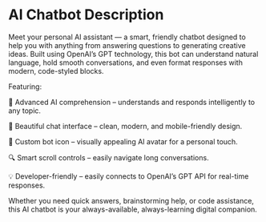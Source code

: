 # AI Chatbot Description 

Meet your personal AI assistant — a smart, friendly chatbot designed to help you with anything from answering questions to generating creative ideas.
Built using OpenAI’s GPT technology, this bot can understand natural language, hold smooth conversations, and even format responses with modern, code-styled blocks.

Featuring:

🧠 Advanced AI comprehension – understands and responds intelligently to any topic.

💬 Beautiful chat interface – clean, modern, and mobile-friendly design.

🤖 Custom bot icon – visually appealing AI avatar for a personal touch.

🔍 Smart scroll controls – easily navigate long conversations.

💡 Developer-friendly – easily connects to OpenAI’s GPT API for real-time responses.

Whether you need quick answers, brainstorming help, or code assistance, this AI chatbot is your always-available, always-learning digital companion.

